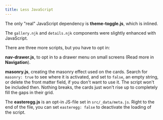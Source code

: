 ```yaml
---
title: Less JavaScript
---
```


The only "real" JavaScript dependency is **theme-toggle.js**, which is inlined.

The `gallery.njk` and `details.njk` components were slightly enhanced with JavaScript.

There are three more scripts, but you have to opt in:

**nav-drawer.js**, to opt in to a drawer menu on small screens (Read more in **Navigation**).

**masonry.js**, creating the masonry effect used on the cards.
Search for `masonry: true` to see where it is activated, and set to `false`, an empty string, or delete the front matter field, if you don't want to use it. The script won't be included then. Nothing breaks, the cards just won't rise up to completely fill the gaps in their grid.

The **easteregg.js** is an opt-in JS-file set in `src/_data/meta.js`.
Right to the end of the file, you can set `easteregg: false` to deactivate the loading of the script.
